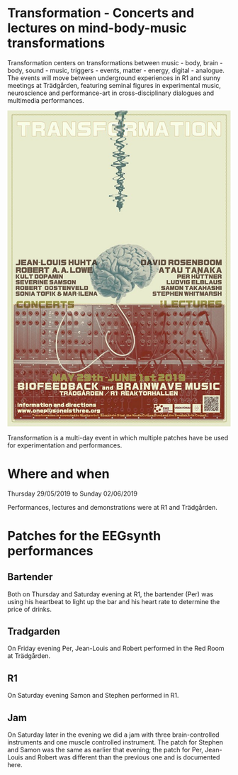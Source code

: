 # Transformation - Concerts and lectures on mind-body-music transformations

Transformation centers on transformations between music - body,  brain - body, sound - music, triggers - events, matter - energy, digital - analogue. The events will move between underground experiences in R1 and sunny meetings at Trädgården, featuring seminal figures in experimental music, neuroscience and performance-art in cross-disciplinary dialogues and multimedia performances.

![poster](poster.jpg)

Transformation is a multi-day event in which multiple patches have be used for experimentation and performances.

# Where and when

Thursday 29/05/2019 to Sunday 02/06/2019

Performances, lectures and demonstrations were at R1 and Trädgården.

# Patches for the EEGsynth performances

## Bartender

Both on Thursday and Saturday evening at R1, the bartender (Per) was using his heartbeat to light up the bar and his heart rate to determine the price of drinks.

## Tradgarden

On Friday evening Per, Jean-Louis and Robert performed in the Red Room at Trädgården.

## R1

On Saturday evening Samon and Stephen performed in R1.

## Jam

On Saturday later in the evening we did a jam with three brain-controlled instruments and one muscle controlled instrument. The patch for Stephen and Samon was the same as earlier that evening; the patch for Per, Jean-Louis and Robert was different than the previous one and is documented here.
